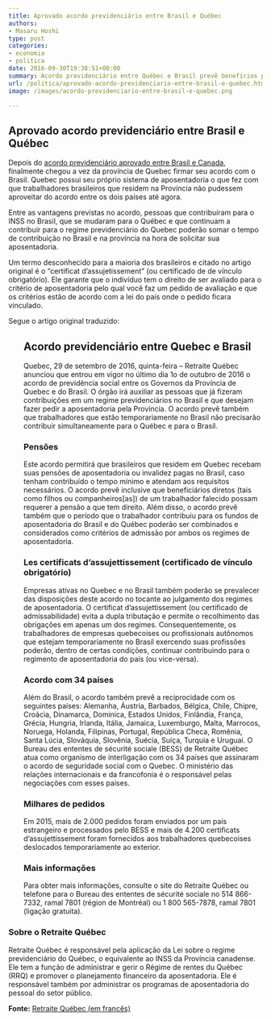 ```yaml
---
title: Aprovado acordo previdenciário entre Brasil e Québec
authors:
- Masaru Hoshi
type: post
categories:
- economia
- politica
date: 2016-09-30T19:38:51+00:00
summary: Acordo previdenciário entre Québec e Brasil prevê benefícios para quem contribuiu para a previdência no Brasil além de beneficiar dependentes.
url: /politica/aprovado-acordo-previdenciario-entre-brasil-e-quebec.html
image: /images/acordo-previdenciario-entre-brasil-e-quebec.png

---
```

## Aprovado acordo previdenciário entre Brasil e Québec

Depois do <a href="http://www.brasileirosnomundo.itamaraty.gov.br/noticias/acordo-previdenciario-entre-brasil-e-canada" target="_blank">acordo previdenciário aprovado entre Brasil e Canada</a>, finalmente chegou a vez da província de Quebec firmar seu acordo com o Brasil. Quebec possui seu próprio sistema de aposentadoria o que fez com que trabalhadores brasileiros que residem na Província não pudessem aproveitar do acordo entre os dois países até agora.

Entre as vantagens previstas no acordo, pessoas que contribuíram para o INSS no Brasil, que se mudaram para o Québec e que continuam a contribuir para o regime previdenciário do Quebec poderão somar o tempo de contribuição no Brasil e na província na hora de solicitar sua aposentadoria.

Um termo desconhecido para a maioria dos brasileiros e citado no artigo original é o &#8220;certificat d&#8217;assujetissement&#8221; (ou certificado de de vínculo obrigatório). Ele garante que o indivíduo tem o direito de ser avaliado para o critério de aposentadoria pelo qual você faz um pedido de avaliação e que os critérios estão de acordo com a lei do país onde o pedido ficara vinculado.

Segue o artigo original traduzido:

<h2 style="padding-left: 30px;">
  Acordo previdenciário entre Quebec e Brasil
</h2>

<p style="padding-left: 30px;">
  Quebec, 29 de setembro de 2016, quinta-feira &#8211; Retraite Québec anunciou que entrou em vigor no último dia 1o de outubro de 2016 o acordo de previdência social entre os Governos da Província de Quebec e do Brasil. O órgão irá auxiliar as pessoas que já fizeram contribuições em um regime previdenciários no Brasil e que desejam fazer pedir a aposentadoria pela Província. O acordo prevê também que trabalhadores que estão temporariamente no Brasil não precisarão contribuir simultaneamente para o Québec e para o Brasil.
</p>

<h3 style="padding-left: 30px;">
  Pensões
</h3>

<p style="padding-left: 30px;">
  Este acordo permitirá que brasileiros que residem em Quebec recebam suas pensões de aposentadoria ou invalidez pagas no Brasil, caso tenham contribuído o tempo mínimo e atendam aos requisitos necessários. O acordo prevê inclusive que beneficiários diretos (tais como filhos ou companheiros[as]) de um trabalhador falecido possam requerer a pensão a que tem direito. Além disso, o acordo prevê também que o período que o trabalhador contribuiu para os fundos de aposentadoria do Brasil e do Québec poderão ser combinados e considerados como critérios de admissão por ambos os regimes de aposentadoria.
</p>

<h3 style="padding-left: 30px;">
  Les certificats d&#8217;assujettissement (certificado de vínculo obrigatório)
</h3>

<p style="padding-left: 30px;">
  Empresas ativas no Quebec e no Brasil também poderão se prevalecer das disposições deste acordo no tocante ao julgamento dos regimes de aposentadoria. O certificat d&#8217;assujettissement (ou certificado de admissabilidade) evita a dupla tributação e permite o recolhimento das obrigações em apenas um dos regimes. Consequentemente, os trabalhadores de empresas quebecoises ou profissionais autônomos que estejam temporariamente no Brasil exercendo suas profissões poderão, dentro de certas condições, continuar contribuindo para o regimento de aposentadoria do país (ou vice-versa).
</p>

<h3 style="padding-left: 30px;">
  Acordo com 34 países
</h3>

<p style="padding-left: 30px;">
  Além do Brasil, o acordo também prevê a reciprocidade com os seguintes países: Alemanha, Áustria, Barbados, Bélgica, Chile, Chipre, Croácia, Dinamarca, Dominica, Estados Unidos, Finlândia, França, Grécia, Hungria, Irlanda, Itália, Jamaica, Luxemburgo, Malta, Marrocos, Noruega, Holanda, Filipinas, Portugal, República Checa, Romênia, Santa Lúcia, Slováquia, Slovênia, Suécia, Suíça, Turquia e Uruguai. O Bureau des ententes de sécurité sociale (BESS) de Retraite Québec atua como organismo de interligação com os 34 países que assinaram o acordo de seguridade social com o Quebec. O ministério das relações internacionais e da francofonia é o responsável pelas negociações com esses países.
</p>

<h3 style="padding-left: 30px;">
  Milhares de pedidos
</h3>

<p style="padding-left: 30px;">
  Em 2015, mais de 2.000 pedidos foram enviados por um país estrangeiro e processados pelo BESS e mais de 4.200 certificats d&#8217;assujettissement foram fornecidos aos trabalhadores quebecoises deslocados temporariamente ao exterior.
</p>

<h3 style="padding-left: 30px;">
  Mais informações
</h3>

<p style="padding-left: 30px;">
  Para obter mais informações, consulte o site do Retraite Québec ou telefone para o Bureau des ententes de sécurité sociale no 514 866-7332, ramal 7801 (région de Montréal) ou 1 800 565-7878, ramal 7801 (ligação gratuita).
</p>

### Sobre o Retraite Québec

Retraite Québec é responsável pela aplicação da Lei sobre o regime previdenciário do Québec, o equivalente ao INSS da Província canadense. Ele tem a função de administrar e gerir o Régime de rentes du Québec (RRQ) e promover o planejamento financeiro da aposentadoria. Ele é responsável também por administrar os programas de aposentadoria do pessoal do setor público.

**Fonte:** <a href="http://www.retraitequebec.gouv.qc.ca/fr/salle_presse/2016/Pages/20160929.aspx" target="_blank">Retraite Québec (em francês)</a>